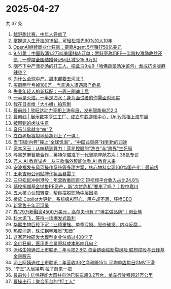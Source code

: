 # 2025-04-27

共 37 条

<!-- BEGIN 36KR -->
<!-- 最后更新时间 2025-04-27 06:14:05 +0800 -->
1. [越野跑比赛，中年人卷疯了](https://36kr.com/p/3265597230616961)
1. [掌握这人生开挂的18招，可轻松领先90%的人10年](https://36kr.com/p/3235836437823108)
1. [OpenAI继续商业化狂飙：要靠Agent 5年赚1750亿美元](https://36kr.com/p/3266370148094336)
1. [9点1氪｜中国取消1.2万吨美国猪肉订单；贾跃亭称用FF一半股权激励收益还债；一季度全国结婚登记同比减少15.9万对](https://36kr.com/p/3265657830838916)
1. [咽不下中产漂亮汤的打工人，把盒马9块9「哈佛蔬菜汤净菜包」煮成抗炎版麻辣烫？](https://36kr.com/p/3265531962315136)
1. [为什么全球中产，周末都要去河北？](https://36kr.com/p/3266278417027462)
1. [买房两年亏掉100万，当普通人遭遇房产危机](https://36kr.com/p/3265415680396673)
1. [失业年轻人的新标配：一周三刷迪士尼](https://36kr.com/p/3265400454237826)
1. [一半是火焰，一半是海水：身为面试者的你需面对现实](https://36kr.com/p/3239731032653825)
1. [我在日本给「大小姐」拍短剧](https://36kr.com/p/3265412905471365)
1. [最前线 | 欣旺达动力亮相上海车展，发布智能电芯2.0](https://36kr.com/p/3266621580398976)
1. [最前线 | 展示数字孪生工厂、成立车载游戏中心，Unity亮相上海车展](https://36kr.com/p/3266640500609668)
1. [被围剿的卤味生意](https://36kr.com/p/3265544431014273)
1. [音乐节早就变“味”了](https://36kr.com/p/3265525194936963)
1. [立白老板狠狠地给胡润上了一课！](https://36kr.com/p/3266279624299138)
1. [当“短剧内卷”撞上“全球饥渴”，“中国式爽感”找到新的归途](https://36kr.com/p/3265545345459463)
1. [资本风云｜从味精到算力：莲花控股的“洗白”与“跨界”生死局](https://36kr.com/p/3265521713156487)
1. [与黑芝麻智能合作，英特尔瞄准下一代智能座舱芯片｜36氪专访](https://36kr.com/p/3265735356682881)
1. [万人 AI 教育试点：从三款海外智能体看 AI 教育未来](https://36kr.com/p/3265685925827206)
1. [安波福发布风河操作系统等多项方案，核心物料实现100%国产化｜最前线](https://36kr.com/p/3265445244686472)
1. [王老吉母公司贴牌化妆品暴雷？](https://36kr.com/p/3266332872511874)
1. [三只松鼠冲刺港股：年营收重回百亿 短视频平台收入占比24.8%](https://36kr.com/p/3266207951622790)
1. [藤校捐赠基金抛售PE资产，新“次贷危机”要来了吗？｜投中嘉川](https://36kr.com/p/3266334916301441)
1. [五大核心认知转变，帮你摆脱职场中层困境](https://36kr.com/p/3224233915567233)
1. [微软 Copilot大更新，系统级AI野心，用户却不满，狂喷CEO](https://36kr.com/p/3265822593164551)
1. [新零售十年沉浮录](https://36kr.com/p/3265709993387528)
1. [靠179万粉融资4500万美元，高尔夫也有了“博主做品牌”｜创业熊](https://36kr.com/p/3265568546640520)
1. [科大讯飞，等待一场爆发式盈利](https://36kr.com/p/3265627971031681)
1. [华熙生物巨轮下沉：业绩重挫、单季亏损、股价破发、内斗反腐…](https://36kr.com/p/3265797297890565)
1. [热度消退，珠江钢琴难觅“知音”](https://36kr.com/p/3266209614308868)
1. [这家药物研发大模型企业估值过400亿了](https://36kr.com/p/3266218501083524)
1. [金价狂飙，医用贵金属原料成本影响几何？](https://36kr.com/p/3266218196112007)
1. [派格生物通过上市聆讯：年亏损2.8亿 资金链面临断裂风险 联想控股与云锋基金是股东](https://36kr.com/p/3266207813652870)
1. [沪上阿姨通过上市聆讯：年营收33亿净利降15% 平均单店每日GMV下滑](https://36kr.com/p/3265659688866179)
1. [“宁王”入局换电 拉了蔚来一把](https://36kr.com/p/3265559522840964)
1. [最前线 | 亿纬锂能大圆柱电池已装车超3.2万台，单车行驶程超21万公里](https://36kr.com/p/3266701503517319)
1. [曹操出行：聚合平台的“打工人”](https://36kr.com/p/3265628129284481)
<!-- END 36KR -->